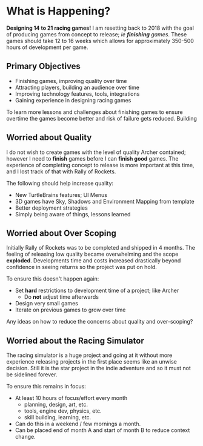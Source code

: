 
# What is Happening?

**Designing 14 to 21 racing games!** I am resetting back to 2018 with the goal of producing games from concept to release; _ie **finishing** games_. These games should take 12 to 16 weeks which allows for approximately 350-500 hours of development per game.

## Primary Objectives

- Finishing games, improving quality over time
- Attracting players, building an audience over time
- Improving technology features, tools, integrations
- Gaining experience in designing racing games

To learn more lessons and challenges about finishing games to ensure overtime the games become better and risk of failure gets reduced. Building

## Worried about Quality

I do not wish to create games with the level of quality Archer contained; however I need to **finish** games before I can **finish good** games. The experience of completing concept to release is more important at this time, and I lost track of that with Rally of Rockets.

The following should help increase quality:

- New TurtleBrains features; UI Menus
- 3D games have Sky, Shadows and Environment Mapping from template
- Better deployment strategies
- Simply being aware of things, lessons learned

## Worried about Over Scoping

Initially Rally of Rockets was to be completed and shipped in 4 months. The feeling of releasing low quality became overwhelming and the scope **exploded**. Developments time and costs increased drastically beyond confidence in seeing returns so the project was put on hold.

To ensure this doesn't happen again:

- Set **hard** restrictions to development time of a project; like Archer
	- Do **not** adjust time afterwards
- Design very small games
- Iterate on previous games to grow over time

Any ideas on how to reduce the concerns about quality and over-scoping?

## Worried about the Racing Simulator

The racing simulator is a huge project and going at it without more experience releasing projects in the first place seems like an unwise decision. Still it is the star project in the indie adventure and so it must not be sidelined forever.

To ensure this remains in focus:

- At least 10 hours of focus/effort every month
	- planning, design, art, etc.
	- tools, engine dev, physics, etc.
	- skill building, learning, etc.
- Can do this in a weekend / few mornings a month.
- Can be placed end of month A and start of month B to reduce context change.
